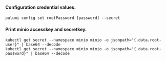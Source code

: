 #### Configuration credential values.
```hcl
pulumi config set rootPassword [password] --secret
```

#### Print minio accesskey and secretkey.
```hcl
kubectl get secret --namespace minio minio -o jsonpath="{.data.root-user}" | base64 --decode
kubectl get secret --namespace minio minio -o jsonpath="{.data.root-password}" | base64 --decode
```